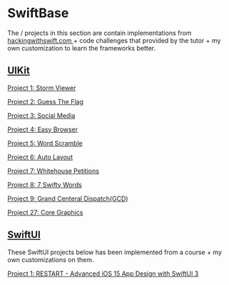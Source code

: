 # SwiftBase

The / projects in this section are contain implementations from [hackingwithswift.com ](https://www.hackingwithswift.com/read) + code challenges that provided by the tutor + my own customization to learn the frameworks better.


## [UIKit](https://www.hackingwithswift.com/100)

[Project 1: Storm Viewer](https://github.com/mamadfrhi/SwiftBase/tree/main/UIKit/Project1_StormViewer)

[Project 2: Guess The Flag](https://github.com/mamadfrhi/SwiftBase/tree/main/UIKit/Project2_GuessTheFlag)

[Project 3: Social Media](https://github.com/mamadfrhi/SwiftBase/tree/main/UIKit/Project3_SocialMedia)

[Project 4: Easy Browser](https://github.com/mamadfrhi/SwiftBase/tree/main/UIKit/Project4_EasyBrowser)

[Project 5: Word Scramble](https://github.com/mamadfrhi/SwiftBase/tree/main/UIKit/Project5_WordScramble)

[Project 6: Auto Layout](https://github.com/mamadfrhi/SwiftBase/tree/main/UIKit/Project6_AutoLayout)

[Project 7: Whitehouse Petitions](https://github.com/mamadfrhi/SwiftBase/tree/main/UIKit/Project7_WhitehousePetitions)

[Project 8: 7 Swifty Words](https://github.com/mamadfrhi/SwiftBase/tree/main/UIKit/Project8_7SwiftyWords)

[Project 9: Grand Centeral Dispatch(GCD)](https://github.com/mamadfrhi/SwiftBase/tree/main/UIKit/Project9_GrandCenteralDispatch)

[Project 27: Core Graphics](https://github.com/mamadfrhi/SwiftBase/tree/main/UIKit/Project27_CoreGraphic)


## [SwiftUI](https://developer.apple.com/xcode/swiftui/)

These SwiftUI projects below has been implemented from a course + my own customizations on them.

[Project 1: RESTART - Advanced iOS 15 App Design with SwiftUI 3](https://github.com/mamadfrhi/SwiftBase/tree/main/SwiftUI/Project1_Restart/)
